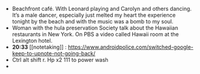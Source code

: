 - Beachfront café. With Leonard playing and Carolyn and others dancing. It’s a male dancer, especially just melted my heart the experience tonight by the beach and with the music was a bomb to my soul.
- Woman with the hula preservation Society talk about the Hawaiian restaurants in New York. On PBS a video called Hawaii room at the Lexington hotel.
- **20:33** [[notetaking]] :  https://www.androidpolice.com/switched-google-keep-to-upnote-not-going-back/
- Ctrl alt shift r. Hp x2 111 to power wash
-